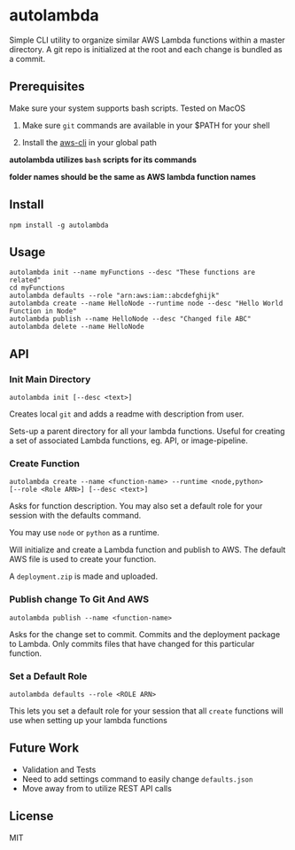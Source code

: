 

# autolambda 
Simple CLI utility to organize similar AWS Lambda functions within a master directory. A git repo is initialized at the root and each change is bundled as a commit.

## Prerequisites 

Make sure your system supports bash scripts. Tested on MacOS


1. Make sure `git` commands are available in your $PATH for your shell

2. Install the [aws-cli](https://aws.amazon.com/cli/) in your global path 

**autolambda utilizes `bash` scripts for its commands**

**folder names should be the same as AWS lambda function names**

## Install
```shell
npm install -g autolambda
```

## Usage

```shell
autolambda init --name myFunctions --desc "These functions are related"
cd myFunctions
autolambda defaults --role "arn:aws:iam::abcdefghijk"
autolambda create --name HelloNode --runtime node --desc "Hello World Function in Node"      
autolambda publish --name HelloNode --desc "Changed file ABC"      
autolambda delete --name HelloNode 
```
## API


### Init Main Directory
```shell
autolambda init [--desc <text>] 
```

Creates local `git` and adds a readme with description from user.

Sets-up a parent directory for all your lambda functions. Useful for creating a set of associated Lambda functions, eg. API, or image-pipeline.

### Create Function
```shell
autolambda create --name <function-name> --runtime <node,python> 
[--role <Role ARN>] [--desc <text>] 
```
Asks for function description.  You may also set a default role for your session with the defaults command.

You may use `node` or `python` as a runtime. 

Will initialize and create a Lambda function and publish to AWS. The default AWS file is used to create your function. 


A `deployment.zip` is made and uploaded. 

### Publish change To Git And AWS

```shell
autolambda publish --name <function-name> 
```
Asks for the change set to commit. Commits and the deployment package to Lambda. Only commits files that have changed for this particular function.

### Set a Default Role
```shell
autolambda defaults --role <ROLE ARN> 
```
This lets you set a default role for your session that all `create` functions will use when setting up your lambda functions


## Future Work

* Validation and Tests 
* Need to add settings command to easily change `defaults.json`
* Move away from to utilize REST API calls

## License
MIT